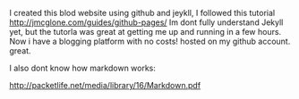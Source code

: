 I created this blod website using github and jeykll, I followed this tutorial
http://jmcglone.com/guides/github-pages/
Im dont fully understand Jekyll yet, but the tutorla was great at getting me up and running in a few hours.
Now i have a blogging platform with no costs! hosted on my github account. great.

I also dont know how markdown works:

http://packetlife.net/media/library/16/Markdown.pdf
